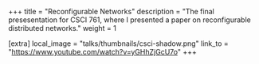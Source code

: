+++
title = "Reconfigurable Networks"
description = "The final presesentation for CSCI 761, where I presented a paper on reconfigurable distributed networks."
weight = 1

[extra]
local_image = "talks/thumbnails/csci-shadow.png"
link_to = "https://www.youtube.com/watch?v=yGHhZjGcU7o"
+++
